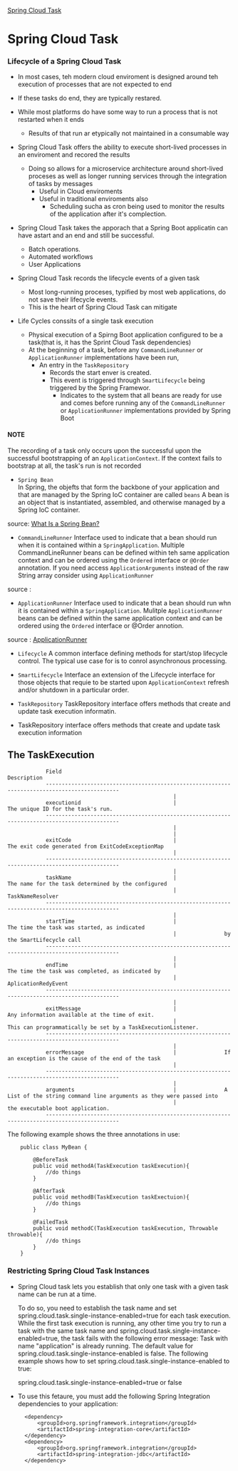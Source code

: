 [Spring Cloud Task](https://docs.spring.io/spring-cloud-task/reference/features.html)


# Spring Cloud Task

### Lifecycle of a Spring Cloud Task

- In most cases, teh modern cloud enviroment is designed around teh execution of processes that are not expected to end
- If these tasks do end, they are typically restared.
- While most platforms do have some way to run a process that is not restarted when it ends 
    * Results of that run ar etypically not maintained in  a consumable way

- Spring Cloud Task offers the ability to execute short-lived processes in an enviroment and recored the results
    * Doing so allows for a microservice architecture around short-lived proceses as well as longer running services through the 
    integration of tasks by messages 
        - Useful in Cloud enviroments
        - Useful in traditional enviroments also
            * Scheduling sucha as cron being used to monitor the results of 
            the application after it's complection.


- Spring Cloud Task takes the apporach that a Spring Boot applicatin can have astart and an end and still 
be successful.
    * Batch operations.
    * Automated workflows
    * User Applications

- Spring Cloud Task records the lifecycle events of a given task
    * Most long-running proceses, typified by most web applications, do not 
    save their lifecycle events.
    * This is the heart of Spring Cloud Task can mitigate

- Life Cycles conssits of a single task execution
    * Physical execution of a Spirng Boot application configured to be a task(that is, it has the Sprint Cloud Task
    dependencies)
    * At the beginning of a task, before any `CommandLineRunner` or `ApplicationRunner` implementations have been run,
        - An entry in the `TaskRepository`
            * Records the start enver is created.
            * This event is triggered through `SmartLifecycle` being triggered by 
            the Spring Framewor.
                - Indicates to the system that all beans are ready for use and comes before running 
                any of the `CommandLineRunner` or `ApplicationRunner` implementations provided by Spring Boot 

#### NOTE
The recording of a task only occurs upon the successful upon the successful bootstrapping of an 
`ApplicationContext`. If the context fails to bootstrap at all,  the task's run is not recorded


- `Spring Bean`  
In Spring, the objefts that form the backbone of your application and that are managed by the Spring  IoC container are 
called `beans`  A bean is an object that is instantiated, assembled, and otherwise managed by 
a Spring IoC container. 

source:  [What Is a Spring Bean?](https://www.baeldung.com/spring-bean#:~:text=Here%27s%20a%20definition%20of%20beans,by%20a%20Spring%20IoC%20container.)

- `CommandLineRunner`
Interface used to indicate that a bean should run when it is contained within a `SpringApplication`.
Multiple CommandLineRunner beans can be defined within teh same application context and can be ordered using the 
`Ordered` interface or `@Order` annotation.
If you need access `ApplicationArguments` instead of the raw String array consider using `ApplicationRunner`

source : []()


- `ApplicationRunner` 
Interface used to indicate that a bean should run whn it is contained within a `SpringApplication`.
Mulitple `ApplicationRunner` beans can be defined within the same application context and can be ordered
using the `Ordered` interface or @Order annotion.

source : [ApplicationRunner](https://docs.spring.io/spring-boot/api/java/org/springframework/boot/ApplicationRunner.html)


- `Lifecycle`
A common interface defining methods for start/stop lifecycle control.  The typical use case for is to conrol 
asynchronous processing.

- `SmartLifecycle`
Interface an extension of the Lifecycle interface for those objects that requie to be started upon `ApplicationContext` refresh
and/or shutdown in a particular order.

- `TaskRepository`
TaskRepository interface offers methods that create and update task execution informatin.
- TaskRepository interface offers methods that create and update task execution information 


## The TaskExecution


                Field                                                               Description
                ---------------------------------------------------------------------------------------------
                                                        |
                executionid                             |               The unique ID for the task's run.
                ---------------------------------------------------------------------------------------------
                                                        |
                                                        |
                exitCode                                |               The exit code generated from ExitCodeExceptionMap
                                                        |               
                ---------------------------------------------------------------------------------------------
                                                        |
                taskName                                |               The name for the task determined by the configured
                                                        |               TaskNameResolver
                ---------------------------------------------------------------------------------------------
                                                        |
                startTime                               |               The time the task was started, as indicated
                                                        |               by the SmartLifecycle call
                ---------------------------------------------------------------------------------------------
                                                        |
                endTime                                 |               The time the task was completed, as indicated by
                                                        |               AplicationRedyEvent
                ---------------------------------------------------------------------------------------------
                                                        |
                exitMessage                             |               Any information available at the time of exit.
                                                        |               This can programmatically be set by a TaskExecutionListener.
                ---------------------------------------------------------------------------------------------
                                                        |
                errorMessage                            |               If an exception is the cause of the end of the task
                                                        |
                ---------------------------------------------------------------------------------------------
                                                        |
                arguments                               |               A List of the string command line arguments as they were passed into
                                                        |               the executable boot application.
                ---------------------------------------------------------------------------------------------



The following example shows the three annotations in use:

        public class MyBean {

            @BeforeTask
            public void methodA(TaskExecution taskExecution){
                //do things
            }

            @AfterTask
            public void methodB(TaskExecution taskExectuion){
                //do things
            }

            @FailedTask
            public void methodC(TaskExecution taskExecution, Throwable throwable){
                //do things
            }
        }


### Restricting Spring Cloud Task Instances

- Spring Cloud task lets you establish that only one task with a given task name can be run at a time.

    To do so, you need to establish the task name and set spring.cloud.task.single-instance-enabled=true for each task execution. While the first task execution is running, any other time you try to run a task with the same task name and spring.cloud.task.single-instance-enabled=true, the task fails with the following error message: Task with name "application" is already running. The default value for spring.cloud.task.single-instance-enabled is false. The following example shows how to set spring.cloud.task.single-instance-enabled to true:

    spring.cloud.task.single-instance-enabled=true or false


- To use this fetaure, you must add the following Spring Integration dependencies to your application:


        <dependency>
            <groupId>org.springframework.integration</groupId>
            <artifactId>spring-integration-core</artifactId>
        </dependency>
        <dependency>
            <groupId>org.springframework.integration</groupId>
            <artifactId>spring-integration-jdbc</artifactId>
        </dependency>